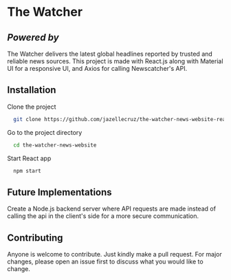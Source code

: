 
# The Watcher

## *Powered by* [</newscatcher>](https://newscatcherapi.com)

The Watcher delivers the latest global headlines reported by trusted and reliable news sources. 
This project is made with React.js along with Material UI for a responsive UI, and Axios for calling Newscatcher's API.
## Installation

Clone the project

```bash
  git clone https://github.com/jazellecruz/the-watcher-news-website-react.git
```

Go to the project directory

```bash
  cd the-watcher-news-website
```

Start React app

```bash
  npm start
```

## Future Implementations

Create a Node.js backend server where API requests are made instead of calling the api in the client's side for a more secure communication.

## Contributing

 Anyone is welcome to contribute. Just kindly make a pull request. For major changes, please open an issue first to discuss what you would like to change. 